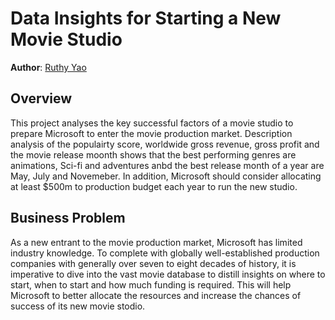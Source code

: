 # Data Insights for Starting a New Movie Studio

**Author**: [Ruthy Yao ](mailto:ruthy.yao@gmail.com)

## Overview

This project analyses the key successful factors of a movie studio to prepare Microsoft to enter the movie production market. Description analysis of the populairty score, worldwide gross revenue, gross profit and the movie release moonth shows that the best performing genres are animations, Sci-fi and adventures anbd the best release month of a year are May, July and Novemeber. In addition, Microsoft should consider allocating at least $500m to production budget each year to run the new studio.

## Business Problem

As a new entrant to the movie production market, Microsoft has limited industry knowledge. To complete with globally well-established production companies with generally over seven to eight decades of history, it is imperative to dive into the vast movie database to distill insights on where to start, when to start and how much funding is required. This will help Microsoft to better allocate the resources and increase the chances of success of its new movie stodio. 
